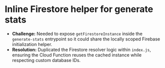 # Inline Firestore helper for generate stats

- **Challenge:** Needed to expose `getFirestoreInstance` inside the `generate-stats` entrypoint so it could share the locally
  scoped Firebase initialization helper.
- **Resolution:** Duplicated the Firestore resolver logic within `index.js`, ensuring the Cloud Function reuses the cached
  instance while respecting custom database IDs.
